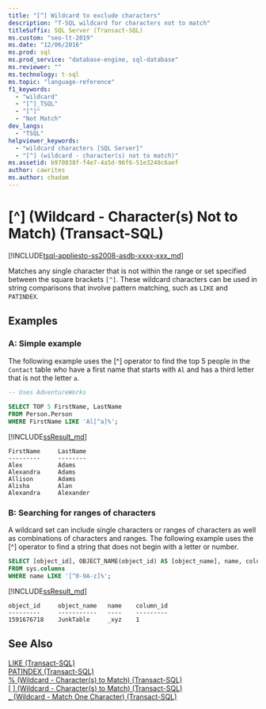 ```yaml
---
title: "[^] Wildcard to exclude characters"
description: "T-SQL wildcard for characters not to match"
titleSuffix: SQL Server (Transact-SQL)
ms.custom: "seo-lt-2019"
ms.date: "12/06/2016"
ms.prod: sql
ms.prod_service: "database-engine, sql-database"
ms.reviewer: ""
ms.technology: t-sql
ms.topic: "language-reference"
f1_keywords: 
  - "wildcard"
  - "[^]_TSQL"
  - "[^]"
  - "Not Match"
dev_langs: 
  - "TSQL"
helpviewer_keywords: 
  - "wildcard characters [SQL Server]"
  - "[^] (wildcard - character(s) not to match)"
ms.assetid: b970038f-f4e7-4a5d-96f6-51e3248c6aef
author: cawrites
ms.author: chadam
---
```


# \[^\] (Wildcard - Character(s) Not to Match) (Transact-SQL)
[!INCLUDE[tsql-appliesto-ss2008-asdb-xxxx-xxx_md](../../includes/tsql-appliesto-ss2008-asdb-xxxx-xxx-md.md)]

  Matches any single character that is not within the range or set specified between the square brackets `[^]`. These wildcard characters can be used in string comparisons that involve pattern matching, such as `LIKE` and `PATINDEX`. 
  
## Examples  
### A: Simple example   
 The following example uses the [^] operator to find the top 5 people in the `Contact` table who have a first name that starts with `Al` and has a third letter that is not the letter `a`.  
  
```sql
-- Uses AdventureWorks  
  
SELECT TOP 5 FirstName, LastName  
FROM Person.Person  
WHERE FirstName LIKE 'Al[^a]%';  
```  
[!INCLUDE[ssResult_md](../../includes/ssresult-md.md)]  

```
FirstName     LastName
---------     --------
Alex          Adams
Alexandra     Adams
Allison       Adams
Alisha        Alan
Alexandra     Alexander
```
### B: Searching for ranges of characters

A wildcard set can include single characters or ranges of characters as well as combinations of characters and ranges. The following example uses the [^] operator to find a string that does not begin with a letter or number.

```sql
SELECT [object_id], OBJECT_NAME(object_id) AS [object_name], name, column_id 
FROM sys.columns 
WHERE name LIKE '[^0-9A-z]%';
```

[!INCLUDE[ssResult_md](../../includes/ssresult-md.md)]  

```
object_id     object_name   name    column_id
---------     -----------   ----    ---------
1591676718    JunkTable     _xyz    1
```
  
## See Also  
 [LIKE &#40;Transact-SQL&#41;](../../t-sql/language-elements/like-transact-sql.md)   
 [PATINDEX &#40;Transact-SQL&#41;](../../t-sql/functions/patindex-transact-sql.md)   
 [% &#40;Wildcard - Character&#40;s&#41; to Match&#41; &#40;Transact-SQL&#41;](../../t-sql/language-elements/percent-character-wildcard-character-s-to-match-transact-sql.md)   
  [&#91; &#93; &#40;Wildcard - Character&#40;s&#41; to Match&#41; &#40;Transact-SQL&#41;](../../t-sql/language-elements/wildcard-character-s-to-match-transact-sql.md)   
 [\_ &#40;Wildcard - Match One Character&#41; &#40;Transact-SQL&#41;](../../t-sql/language-elements/wildcard-match-one-character-transact-sql.md)  
  
  
